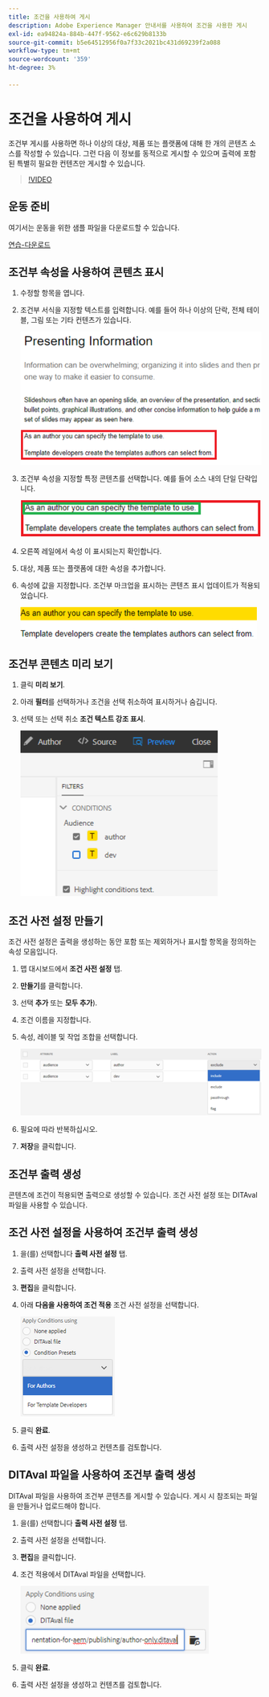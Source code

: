 ```yaml
---
title: 조건을 사용하여 게시
description: Adobe Experience Manager 안내서를 사용하여 조건을 사용한 게시
exl-id: ea94824a-884b-447f-9562-e6c629b8133b
source-git-commit: b5e64512956f0a7f33c2021bc431d69239f2a088
workflow-type: tm+mt
source-wordcount: '359'
ht-degree: 3%

---
```


# 조건을 사용하여 게시

조건부 게시를 사용하면 하나 이상의 대상, 제품 또는 플랫폼에 대해 한 개의 콘텐츠 소스를 작성할 수 있습니다. 그런 다음 이 정보를 동적으로 게시할 수 있으며 출력에 포함된 특별히 필요한 컨텐츠만 게시할 수 있습니다.

>[!VIDEO](https://video.tv.adobe.com/v/339041)

## 운동 준비

여기서는 운동을 위한 샘플 파일을 다운로드할 수 있습니다.

[연습-다운로드](assets/exercises/publishing-with-conditions.zip)

## 조건부 속성을 사용하여 콘텐츠 표시

1. 수정할 항목을 엽니다.

2. 조건부 서식을 지정할 텍스트를 입력합니다. 예를 들어 하나 이상의 단락, 전체 테이블, 그림 또는 기타 컨텐츠가 있습니다.

   ![프레젠테이션 정보](images/presenting-info.png)

3. 조건부 속성을 지정할 특정 콘텐츠를 선택합니다. 예를 들어 소스 내의 단일 단락입니다.

   ![템플릿 선택](images/template-choice.png)

4. 오른쪽 레일에서 속성 이 표시되는지 확인합니다.

5. 대상, 제품 또는 플랫폼에 대한 속성을 추가합니다.

6. 속성에 값을 지정합니다. 조건부 마크업을 표시하는 콘텐츠 표시 업데이트가 적용되었습니다.

   ![템플릿 지정](images/specify-template.png)

## 조건부 콘텐츠 미리 보기

1. 클릭 **미리 보기**.

2. 아래 **필터**&#x200B;를 선택하거나 조건을 선택 취소하여 표시하거나 숨깁니다.

3. 선택 또는 선택 취소 **조건 텍스트 강조 표시**.

   ![Preview-Conditional-Content](images/preview-conditional-content.png)

## 조건 사전 설정 만들기

조건 사전 설정은 출력을 생성하는 동안 포함 또는 제외하거나 표시할 항목을 정의하는 속성 모음입니다.

1. 맵 대시보드에서 **조건 사전 설정** 탭.

2. **만들기**&#x200B;를 클릭합니다.

3. 선택 **추가** 또는 **모두 추가**).

4. 조건 이름을 지정합니다.

5. 속성, 레이블 및 작업 조합을 선택합니다.

   ![Create-Condition-사전 설정](images/create-condition-preset.png)

6. 필요에 따라 반복하십시오.

7. **저장**&#x200B;을 클릭합니다.

## 조건부 출력 생성

콘텐츠에 조건이 적용되면 출력으로 생성할 수 있습니다. 조건 사전 설정 또는 DITAval 파일을 사용할 수 있습니다.

## 조건 사전 설정을 사용하여 조건부 출력 생성

1. 을(를) 선택합니다 **출력 사전 설정** 탭.

2. 출력 사전 설정을 선택합니다.

3. **편집**&#x200B;을 클릭합니다. 

4. 아래 **다음을 사용하여 조건 적용** 조건 사전 설정을 선택합니다.

   ![Generate-Conditional-Output](images/generate-conditional-output.png)

5. 클릭 **완료**.

6. 출력 사전 설정을 생성하고 컨텐츠를 검토합니다.

## DITAval 파일을 사용하여 조건부 출력 생성

DITAval 파일을 사용하여 조건부 콘텐츠를 게시할 수 있습니다. 게시 시 참조되는 파일을 만들거나 업로드해야 합니다.

1. 을(를) 선택합니다 **출력 사전 설정** 탭.

2. 출력 사전 설정을 선택합니다.

3. **편집**&#x200B;을 클릭합니다. 

4. 조건 적용에서 DITAval 파일을 선택합니다.

   ![Generate-Using-DITAval](images/generate-using-ditaval.png)

5. 클릭 **완료**.

6. 출력 사전 설정을 생성하고 컨텐츠를 검토합니다.
